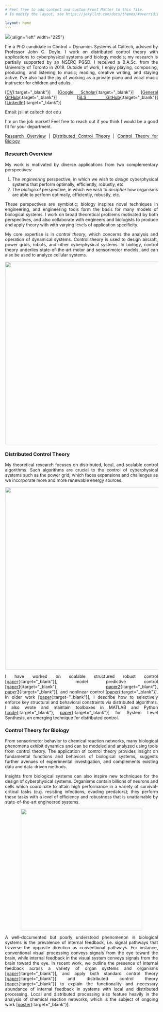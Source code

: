 ```yaml
---
# Feel free to add content and custom Front Matter to this file.
# To modify the layout, see https://jekyllrb.com/docs/themes/#overriding-theme-defaults

layout: home
---
```


<style>body {text-align: justify}</style>

![](/assets/profile_picture.jpeg){:align="left" width="225"}

I'm a PhD candidate in Control + Dynamics Systems at Caltech, advised by Professor John C. Doyle. I work on distributed control theory with applications to cyberphysical systems and biology models; my research is partially supported by an NSERC PGSD. I received a B.A.Sc. from the University of Toronto in 2018. Outside of work, I enjoy playing, composing, producing, and listening to music; reading, creative writing, and staying active. I've also had the joy of working as a private piano and vocal music instructor for children and adults.

[[CV](/assets/cv_may302022.pdf){:target="_blank"}] [[Google Scholar](https://scholar.google.com/citations?user=4EQuvGEAAAAJ){:target="_blank"}] [[General GitHub](https://github.com/flyingpeach){:target="_blank"}] [[SLS GitHub](https://github.com/sls-caltech/){:target="_blank"}] [[LinkedIn](https://www.linkedin.com/in/jslisali/){:target="_blank"}] 

Email: jsli at caltech dot edu

I'm on the job market! Feel free to reach out if you think I would be a good fit for your department.

[Research Overview](#research-overview) | [Distributed Control Theory](#distributed-control-theory) | [Control Theory for Biology](#control-theory-for-biology) 

### **Research Overview**
My work is motivated by diverse applications from two complementary perspectives:

1. The *engineering* perspective, in which we wish to *design* cyberphysical systems that perform optimally, efficiently, robustly, etc.
2. The *biological* perspective, in which we wish to *decipher* how organisms are able to perform optimally, efficiently, robustly, etc.

These perspectives are symbiotic; biology inspires novel techniques in engineering, and engineering tools form the basis for many models of biological systems. I work on broad theoretical problems motivated by both perspectives, and also collaborate with engineers and biologists to produce and apply theory with with varying levels of application specificity.

My core expertise is in *control theory*, which concerns the analysis and operation of dynamical systems. Control theory is used to design aircraft, power grids, robots, and other cyberphysical systems. In biology, control theory underlies state-of-the-art motor and sensorimotor models, and can also be used to analyze cellular systems.

<p align="center">
 <img width="600" src="/assets/engineering_and_bio.jpeg">
</p>

### **Distributed Control Theory**
My theoretical research focuses on distributed, local, and scalable control algorithms. Such algorithms are crucial to the control of cyberphysical systems such as the power grid, which faces expansions and challenges as we incorporate more and more renewable energy sources. 

<p align="center">
 <img width="600" src="/assets/centralized_vs_distributed_v2.jpeg">
</p>

I have worked on scalable structured robust control [[paper](https://arxiv.org/abs/2204.02493){:target="_blank"}], model predictive control [[paper1](https://arxiv.org/abs/2110.07010){:target="_blank"}, [paper2](https://arxiv.org/abs/2203.00780){:target="_blank"}, [paper3](https://arxiv.org/abs/2010.01292){:target="_blank"}], and nonlinear control [[paper](https://arxiv.org/abs/2205.02187){:target="_blank"}]. In older work [[paper](https://arxiv.org/abs/2006.05040){:target="_blank"}], I describe how to selectively enforce key structural and behavioral constraints via distributed algorithms. I also wrote and maintain toolboxes in MATLAB and Python [[code](https://github.com/sls-caltech/sls-code){:target="_blank"}, [paper](https://arxiv.org/abs/2004.12565){:target="_blank"}] for System Level Synthesis, an emerging technique for distributed control.

### **Control Theory for Biology** 

From sensorimotor behavior to chemical reaction networks, many biological phenomena exhibit dynamics and can be modeled and analyzed using tools from control theory. The application of control theory provides insight on fundamental functions and behaviors of biological systems, suggests further avenues of experimental investigation, and complements existing data and data-driven methods.

Insights from biological systems can also inspire new techniques for the design of cyberphysical systems. Organisms contain billions of neurons and cells which coordinate to attain high performance in a variety of survival-critical tasks (e.g. resisting infections, evading predators); they perform these tasks with a level of efficiency and robustness that is unattainable by state-of-the-art engineered systems. 

<p align="center">
 <img width="400" src="/assets/ctrl_for_bio.jpeg">
</p>

A well-documented but poorly understood phenomenon in biological systems is the prevalence of internal feedback, i.e. signal pathways that traverse the opposite direction as conventional pathways. For instance, conventional visual processing conveys signals from the eye toward the brain, while internal feedback in the visual system conveys signals from the brain toward the eye. In recent work, we outline the presence of internal feedback across a variety of organ systems and organisms [[paper](https://arxiv.org/abs/2110.05029
){:target="_blank"}], and apply both standard control theory [[paper](https://arxiv.org/abs/2109.11752
){:target="_blank"}] and distributed control theory [[paper](https://arxiv.org/abs/2109.11757
){:target="_blank"}] to explain the functionality and necessary abundance of internal feedback in systems with local and distributed processing. Local and distributed processing also feature heavily in the analysis of chemical reaction networks, which is the subject of ongoing work [[poster](/assets/buildacell_poster.pdf){:target="_blank"}].



